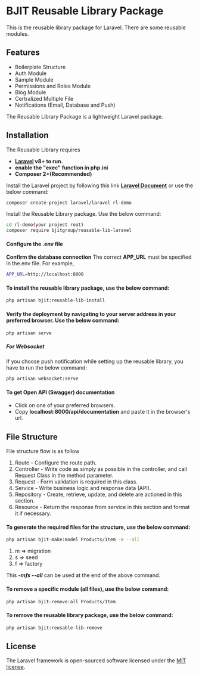 # BJIT Reusable Library Package

This is the reusable library package for Laravel. There are some reusable modules.

## Features

- Boilerplate Structure
- Auth Module
- Sample Module
- Permissions and Roles Module
- Blog Module
- Certralized Multiple File
- Notifications (Email, Database and Push)

The Reusable Library Package is a lightweight Laravel package.

## Installation

The Reusable Library requires

- **[Laravel](https://laravel.com/) v8+ to run.**
- **enable the "exec" function in php.ini**
- **Composer 2+(Recommended)**

Install the Laravel project by following this link
**[Laravel Document](https://laravel.com/docs)** or use the below command:

```sh
composer create-project laravel/laravel rl-demo
```

Install the Reusable Library package. Use the below command:

```sh
cd rl-demo(your project root)
composer require bjitgroup/reusable-lib-laravel
```

#### Configure the .env file

**Confirm the database connection**
The correct **APP_URL** must be specified in the.env file. For example,

```sh
APP_URL=http://localhost:8000 
```

#### To install the reusable library package, use the below command:

```sh
php artisan bjit:reusable-lib-install
```

#### Verify the deployment by navigating to your server address in your preferred browser. Use the below command:

```sh
php artisan serve 
```

##### For Websocket

If you choose push notification while setting up the reusable library, you have to run the below command:

```sh
php artisan websocket:serve
```

#### To get Open API (Swagger) documentation

- Click on one of your preferred browsers.
- Copy **localhost:8000/api/documentation** and paste it in the browser's url.

## File Structure

File structure flow is as follow

1. Route - Configure the route path.
2. Controller - Write code as simply as possible in the controller, and call Request Class in the method parameter.
3. Request - Form validation is required in this class.
4. Service - Write business logic and response data (API).
5. Repository - Create, retrieve, update, and delete are actioned in this section.
6. Resource - Return the response from service in this section and format it if necessary. 

#### To generate the required files for the structure, use the below command:

```sh
php artisan bjit-make:model Products/Item -m --all
```

1. m => migration
2. s => seed
3. f => factory

This **_-mfs --all_** can be used at the end of the above command.

#### To remove a specific module (all files), use the below command:

```sh
php artisan bjit-remove:all Products/Item
```

#### To remove the reusable library package, use the below command:

```sh
php artisan bjit:reusable-lib-remove
```

## License

The Laravel framework is open-sourced software licensed under the [MIT license](https://opensource.org/licenses/MIT).
